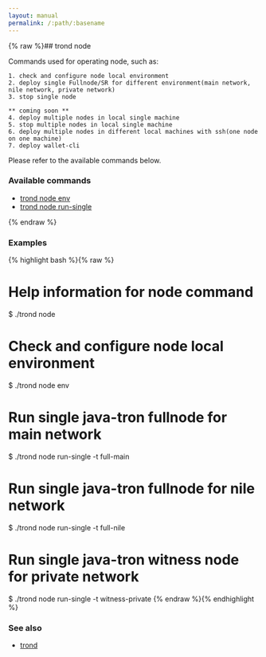 ```yaml
---
layout: manual
permalink: /:path/:basename
---
```


{% raw %}## trond node

Commands used for operating node, such as:

	1. check and configure node local environment
	2. deploy single Fullnode/SR for different environment(main network, nile network, private network)
	3. stop single node

	** coming soon **
	4. deploy multiple nodes in local single machine
	5. stop multiple nodes in local single machine
	6. deploy multiple nodes in different local machines with ssh(one node on one machine)
	7. deploy wallet-cli

Please refer to the available commands below.


### Available commands

* [trond node env](./trond_node_env)
* [trond node run-single](./trond_node_run-single)


{% endraw %}
### Examples

{% highlight bash %}{% raw %}
# Help information for node command
$ ./trond node

# Check and configure node local environment
$ ./trond node env

# Run single java-tron fullnode for main network
$ ./trond node run-single -t full-main

# Run single java-tron fullnode for nile network
$ ./trond node run-single -t full-nile

# Run single java-tron witness node for private network
$ ./trond node run-single -t witness-private
{% endraw %}{% endhighlight %}

### See also

* [trond](./trond)

